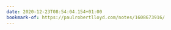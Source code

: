 ```yaml
---
date: 2020-12-23T08:54:04.154+01:00
bookmark-of: https://paulrobertlloyd.com/notes/1608673916/
---
```

